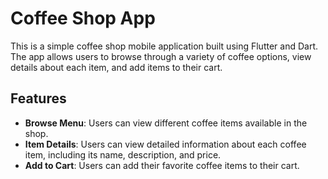 # Coffee Shop App

This is a simple coffee shop mobile application built using Flutter and Dart. The app allows users to browse through a variety of coffee options, view details about each item, and add items to their cart.

## Features

- **Browse Menu**: Users can view different coffee items available in the shop.
- **Item Details**: Users can view detailed information about each coffee item, including its name, description, and price.
- **Add to Cart**: Users can add their favorite coffee items to their cart.
